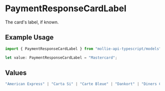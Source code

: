 # PaymentResponseCardLabel

The card's label, if known.

## Example Usage

```typescript
import { PaymentResponseCardLabel } from "mollie-api-typescript/models";

let value: PaymentResponseCardLabel = "Mastercard";
```

## Values

```typescript
"American Express" | "Carta Si" | "Carte Bleue" | "Dankort" | "Diners Club" | "Discover" | "JCB" | "Laser" | "Maestro" | "Mastercard" | "Unionpay" | "Visa" | "Vpay"
```